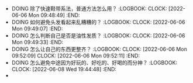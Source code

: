 - DOING 除了快速鞋带系法，普通方法怎么用？ 
  :LOGBOOK:
  CLOCK: [2022-06-06 Mon 09:48:49]
  :END:
- DOING 如何避免头发看起来乱糟糟的？
  :LOGBOOK:
  CLOCK: [2022-06-06 Mon 09:49:07]
  :END:
- DOING 怎么判断自己是否是油性发质？
  :LOGBOOK:
  CLOCK: [2022-06-06 Mon 09:49:33]
  :END:
- DOING 怎么让自己的东西更整齐？
  :LOGBOOK:
  CLOCK: [2022-06-06 Mon 09:52:09]
  CLOCK: [2022-06-06 Mon 09:52:11]
  :END:
- DOING 怎么避免中途因为好玩的、好吃的、好喝的而分神？
  :LOGBOOK:
  CLOCK: [2022-06-08 Wed 19:44:48]
  :END:
-